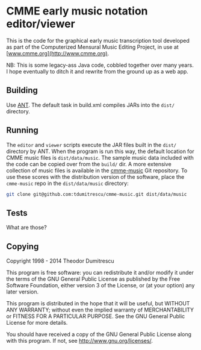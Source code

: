 # CMME early music notation editor/viewer

This is the code for the graphical early music transcription tool developed as part of the Computerized Mensural Music Editing Project, in use at [www.cmme.org](http://www.cmme.org).

NB: This is some legacy-ass Java code, cobbled together over many years. I hope eventually to ditch it and rewrite from the ground up as a web app.

## Building

Use [ANT](http://ant.apache.org/). The default task in build.xml compiles JARs into the `dist/` directory.

## Running

The `editor` and `viewer` scripts execute the JAR files built in the `dist/` directory by ANT. When the program is run this way, the default location for CMME music files is `dist/data/music`. The sample music data included with the code can be copied over from the `build/` dir. A more extensive collection of music files is available in the [cmme-music](https://github.com/tdumitrescu/cmme-music) Git repository. To use these scores with the distribution version of the software, place the `cmme-music` repo in the `dist/data/music` directory:

```sh
git clone git@github.com:tdumitrescu/cmme-music.git dist/data/music
```

## Tests

What are those?

## Copying

Copyright 1998 - 2014 Theodor Dumitrescu

This program is free software: you can redistribute it and/or modify it under the terms of the GNU General Public License as published by the Free Software Foundation, either version 3 of the License, or (at your option) any later version.

This program is distributed in the hope that it will be useful, but WITHOUT ANY WARRANTY; without even the implied warranty of MERCHANTABILITY or FITNESS FOR A PARTICULAR PURPOSE.  See the GNU General Public License for more details.

You should have received a copy of the GNU General Public License along with this program.  If not, see <http://www.gnu.org/licenses/>.

